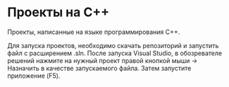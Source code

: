 # Проекты на C++

Проекты, написанные на языке программирования C++.

Для запуска проектов, необходимо скачать репозиторий и запустить файл с расширением .sln. После запуска Visual Studio, в обозревателе решений нажмите на нужный проект правой кнопкой мыши -> Назначить в качестве запускаемого файла. Затем запустите приложение (F5).

